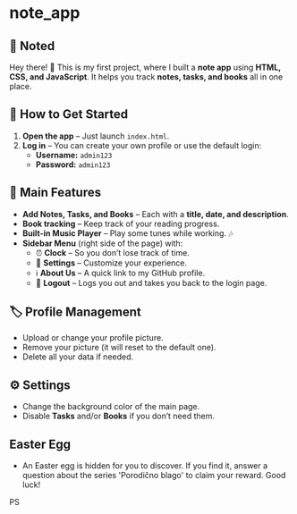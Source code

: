 # note_app

## 📒 Noted  

Hey there! 👋 This is my first project, where I built a **note app** using **HTML, CSS, and JavaScript**. It helps you track **notes, tasks, and books** all in one place.  

## 🚀 How to Get Started  
1. **Open the app** – Just launch `index.html`.  
2. **Log in** – You can create your own profile or use the default login:  
   - **Username:** `admin123`  
   - **Password:** `admin123`  

## 📝 Main Features  
- **Add Notes, Tasks, and Books** – Each with a **title, date, and description**.  
- **Book tracking** – Keep track of your reading progress.  
- **Built-in Music Player** – Play some tunes while working. 🎶  
- **Sidebar Menu** (right side of the page) with:  
  - ⏰ **Clock** – So you don’t lose track of time.  
  - 🔧 **Settings** – Customize your experience.  
  - ℹ️ **About Us** – A quick link to my GitHub profile.  
  - 🚪 **Logout** – Logs you out and takes you back to the login page.  

## 🏷️ Profile Management  
- Upload or change your profile picture.  
- Remove your picture (it will reset to the default one).  
- Delete all your data if needed.  

## ⚙️ Settings  
- Change the background color of the main page.  
- Disable **Tasks** and/or **Books** if you don’t need them.  

## Easter Egg
- An Easter egg is hidden for you to discover. If you find it, answer a question about the series 'Porodično blago' to claim your reward. Good luck!

PS
